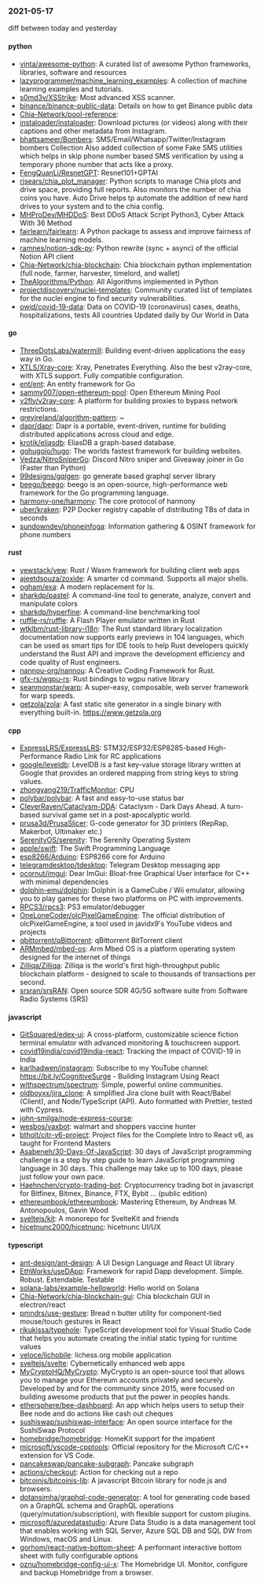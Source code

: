### 2021-05-17
diff between today and yesterday

#### python
* [vinta/awesome-python](https://github.com/vinta/awesome-python): A curated list of awesome Python frameworks, libraries, software and resources
* [lazyprogrammer/machine_learning_examples](https://github.com/lazyprogrammer/machine_learning_examples): A collection of machine learning examples and tutorials.
* [s0md3v/XSStrike](https://github.com/s0md3v/XSStrike): Most advanced XSS scanner.
* [binance/binance-public-data](https://github.com/binance/binance-public-data): Details on how to get Binance public data
* [Chia-Network/pool-reference](https://github.com/Chia-Network/pool-reference): 
* [instaloader/instaloader](https://github.com/instaloader/instaloader): Download pictures (or videos) along with their captions and other metadata from Instagram.
* [bhattsameer/Bombers](https://github.com/bhattsameer/Bombers): SMS/Email/Whatsapp/Twitter/Instagram bombers Collection   Also added collection of some Fake SMS utilities which helps in skip phone number based SMS verification by using a temporary phone number that acts like a proxy.
* [FengQuanLi/ResnetGPT](https://github.com/FengQuanLi/ResnetGPT): Resnet101+GPTAI
* [rjsears/chia_plot_manager](https://github.com/rjsears/chia_plot_manager): Python scripts to manage Chia plots and drive space, providing full reports. Also monitors the number of chia coins you have. Auto Drive helps tp automate the addition of new hard drives to your system and to the chia config.
* [MHProDev/MHDDoS](https://github.com/MHProDev/MHDDoS): Best DDoS Attack Script Python3, Cyber Attack With 36 Method
* [fairlearn/fairlearn](https://github.com/fairlearn/fairlearn): A Python package to assess and improve fairness of machine learning models.
* [ramnes/notion-sdk-py](https://github.com/ramnes/notion-sdk-py): Python rewrite (sync + async) of the official Notion API client
* [Chia-Network/chia-blockchain](https://github.com/Chia-Network/chia-blockchain): Chia blockchain python implementation (full node, farmer, harvester, timelord, and wallet)
* [TheAlgorithms/Python](https://github.com/TheAlgorithms/Python): All Algorithms implemented in Python
* [projectdiscovery/nuclei-templates](https://github.com/projectdiscovery/nuclei-templates): Community curated list of templates for the nuclei engine to find security vulnerabilities.
* [owid/covid-19-data](https://github.com/owid/covid-19-data): Data on COVID-19 (coronavirus) cases, deaths, hospitalizations, tests  All countries  Updated daily by Our World in Data

#### go
* [ThreeDotsLabs/watermill](https://github.com/ThreeDotsLabs/watermill): Building event-driven applications the easy way in Go.
* [XTLS/Xray-core](https://github.com/XTLS/Xray-core): Xray, Penetrates Everything. Also the best v2ray-core, with XTLS support. Fully compatible configuration.
* [ent/ent](https://github.com/ent/ent): An entity framework for Go
* [sammy007/open-ethereum-pool](https://github.com/sammy007/open-ethereum-pool): Open Ethereum Mining Pool
* [v2fly/v2ray-core](https://github.com/v2fly/v2ray-core): A platform for building proxies to bypass network restrictions.
* [greyireland/algorithm-pattern](https://github.com/greyireland/algorithm-pattern): ~
* [dapr/dapr](https://github.com/dapr/dapr): Dapr is a portable, event-driven, runtime for building distributed applications across cloud and edge.
* [krotik/eliasdb](https://github.com/krotik/eliasdb): EliasDB a graph-based database.
* [gohugoio/hugo](https://github.com/gohugoio/hugo): The worlds fastest framework for building websites.
* [Vedza/NitroSniperGo](https://github.com/Vedza/NitroSniperGo): Discord Nitro sniper and Giveaway joiner in Go (Faster than Python)
* [99designs/gqlgen](https://github.com/99designs/gqlgen): go generate based graphql server library
* [beego/beego](https://github.com/beego/beego): beego is an open-source, high-performance web framework for the Go programming language.
* [harmony-one/harmony](https://github.com/harmony-one/harmony): The core protocol of harmony
* [uber/kraken](https://github.com/uber/kraken): P2P Docker registry capable of distributing TBs of data in seconds
* [sundowndev/phoneinfoga](https://github.com/sundowndev/phoneinfoga): Information gathering & OSINT framework for phone numbers

#### rust
* [yewstack/yew](https://github.com/yewstack/yew): Rust / Wasm framework for building client web apps
* [ajeetdsouza/zoxide](https://github.com/ajeetdsouza/zoxide): A smarter cd command. Supports all major shells.
* [ogham/exa](https://github.com/ogham/exa): A modern replacement for ls.
* [sharkdp/pastel](https://github.com/sharkdp/pastel): A command-line tool to generate, analyze, convert and manipulate colors
* [sharkdp/hyperfine](https://github.com/sharkdp/hyperfine): A command-line benchmarking tool
* [ruffle-rs/ruffle](https://github.com/ruffle-rs/ruffle): A Flash Player emulator written in Rust
* [wtklbm/rust-library-i18n](https://github.com/wtklbm/rust-library-i18n): The Rust standard library localization documentation now supports early previews in 104 languages, which can be used as smart tips for IDE tools to help Rust developers quickly understand the Rust API and improve the development efficiency and code quality of Rust engineers.
* [nannou-org/nannou](https://github.com/nannou-org/nannou): A Creative Coding Framework for Rust.
* [gfx-rs/wgpu-rs](https://github.com/gfx-rs/wgpu-rs): Rust bindings to wgpu native library
* [seanmonstar/warp](https://github.com/seanmonstar/warp): A super-easy, composable, web server framework for warp speeds.
* [getzola/zola](https://github.com/getzola/zola): A fast static site generator in a single binary with everything built-in. https://www.getzola.org

#### cpp
* [ExpressLRS/ExpressLRS](https://github.com/ExpressLRS/ExpressLRS): STM32/ESP32/ESP8285-based High-Performance Radio Link for RC applications
* [google/leveldb](https://github.com/google/leveldb): LevelDB is a fast key-value storage library written at Google that provides an ordered mapping from string keys to string values.
* [zhongyang219/TrafficMonitor](https://github.com/zhongyang219/TrafficMonitor): CPU
* [polybar/polybar](https://github.com/polybar/polybar): A fast and easy-to-use status bar
* [CleverRaven/Cataclysm-DDA](https://github.com/CleverRaven/Cataclysm-DDA): Cataclysm - Dark Days Ahead. A turn-based survival game set in a post-apocalyptic world.
* [prusa3d/PrusaSlicer](https://github.com/prusa3d/PrusaSlicer): G-code generator for 3D printers (RepRap, Makerbot, Ultimaker etc.)
* [SerenityOS/serenity](https://github.com/SerenityOS/serenity): The Serenity Operating System 
* [apple/swift](https://github.com/apple/swift): The Swift Programming Language
* [esp8266/Arduino](https://github.com/esp8266/Arduino): ESP8266 core for Arduino
* [telegramdesktop/tdesktop](https://github.com/telegramdesktop/tdesktop): Telegram Desktop messaging app
* [ocornut/imgui](https://github.com/ocornut/imgui): Dear ImGui: Bloat-free Graphical User interface for C++ with minimal dependencies
* [dolphin-emu/dolphin](https://github.com/dolphin-emu/dolphin): Dolphin is a GameCube / Wii emulator, allowing you to play games for these two platforms on PC with improvements.
* [RPCS3/rpcs3](https://github.com/RPCS3/rpcs3): PS3 emulator/debugger
* [OneLoneCoder/olcPixelGameEngine](https://github.com/OneLoneCoder/olcPixelGameEngine): The official distribution of olcPixelGameEngine, a tool used in javidx9's YouTube videos and projects
* [qbittorrent/qBittorrent](https://github.com/qbittorrent/qBittorrent): qBittorrent BitTorrent client
* [ARMmbed/mbed-os](https://github.com/ARMmbed/mbed-os): Arm Mbed OS is a platform operating system designed for the internet of things
* [Zilliqa/Zilliqa](https://github.com/Zilliqa/Zilliqa): Zilliqa is the world's first high-throughput public blockchain platform - designed to scale to thousands of transactions per second.
* [srsran/srsRAN](https://github.com/srsran/srsRAN): Open source SDR 4G/5G software suite from Software Radio Systems (SRS)

#### javascript
* [GitSquared/edex-ui](https://github.com/GitSquared/edex-ui): A cross-platform, customizable science fiction terminal emulator with advanced monitoring & touchscreen support.
* [covid19india/covid19india-react](https://github.com/covid19india/covid19india-react): Tracking the impact of COVID-19 in India
* [karlhadwen/instagram](https://github.com/karlhadwen/instagram): Subscribe to my YouTube channel: https://bit.ly/CognitiveSurge - Building Instagram Using React
* [withspectrum/spectrum](https://github.com/withspectrum/spectrum): Simple, powerful online communities.
* [oldboyxx/jira_clone](https://github.com/oldboyxx/jira_clone): A simplified Jira clone built with React/Babel (Client), and Node/TypeScript (API). Auto formatted with Prettier, tested with Cypress.
* [john-smilga/node-express-course](https://github.com/john-smilga/node-express-course): 
* [wesbos/vaxbot](https://github.com/wesbos/vaxbot): walmart and shoppers vaccine hunter
* [btholt/citr-v6-project](https://github.com/btholt/citr-v6-project): Project files for the Complete Intro to React v6, as taught for Frontend Masters
* [Asabeneh/30-Days-Of-JavaScript](https://github.com/Asabeneh/30-Days-Of-JavaScript): 30 days of JavaScript programming challenge is a step by step guide to learn JavaScript programming language in 30 days. This challenge may take up to 100 days, please just follow your own pace.
* [Haehnchen/crypto-trading-bot](https://github.com/Haehnchen/crypto-trading-bot): Cryptocurrency trading bot in javascript for Bitfinex, Bitmex, Binance, FTX, Bybit ... (public edition)
* [ethereumbook/ethereumbook](https://github.com/ethereumbook/ethereumbook): Mastering Ethereum, by Andreas M. Antonopoulos, Gavin Wood
* [sveltejs/kit](https://github.com/sveltejs/kit): A monorepo for SvelteKit and friends
* [hicetnunc2000/hicetnunc](https://github.com/hicetnunc2000/hicetnunc): hicetnunc UI/UX

#### typescript
* [ant-design/ant-design](https://github.com/ant-design/ant-design):  A UI Design Language and React UI library
* [EthWorks/useDApp](https://github.com/EthWorks/useDApp): Framework for rapid Dapp development. Simple. Robust. Extendable. Testable
* [solana-labs/example-helloworld](https://github.com/solana-labs/example-helloworld): Hello world on Solana
* [Chia-Network/chia-blockchain-gui](https://github.com/Chia-Network/chia-blockchain-gui): Chia blockchain GUI in electron/react
* [pmndrs/use-gesture](https://github.com/pmndrs/use-gesture): Bread n butter utility for component-tied mouse/touch gestures in React
* [rikukissa/typehole](https://github.com/rikukissa/typehole): TypeScript development tool for Visual Studio Code that helps you automate creating the initial static typing for runtime values
* [veloce/lichobile](https://github.com/veloce/lichobile): lichess.org mobile application
* [sveltejs/svelte](https://github.com/sveltejs/svelte): Cybernetically enhanced web apps
* [MyCryptoHQ/MyCrypto](https://github.com/MyCryptoHQ/MyCrypto): MyCrypto is an open-source tool that allows you to manage your Ethereum accounts privately and securely. Developed by and for the community since 2015, were focused on building awesome products that put the power in peoples hands.
* [ethersphere/bee-dashboard](https://github.com/ethersphere/bee-dashboard): An app which helps users to setup their Bee node and do actions like cash out cheques
* [sushiswap/sushiswap-interface](https://github.com/sushiswap/sushiswap-interface):  An open source interface for the SushiSwap Protocol
* [homebridge/homebridge](https://github.com/homebridge/homebridge): HomeKit support for the impatient
* [microsoft/vscode-cpptools](https://github.com/microsoft/vscode-cpptools): Official repository for the Microsoft C/C++ extension for VS Code.
* [pancakeswap/pancake-subgraph](https://github.com/pancakeswap/pancake-subgraph):  Pancake subgraph
* [actions/checkout](https://github.com/actions/checkout): Action for checking out a repo
* [bitcoinjs/bitcoinjs-lib](https://github.com/bitcoinjs/bitcoinjs-lib): A javascript Bitcoin library for node.js and browsers.
* [dotansimha/graphql-code-generator](https://github.com/dotansimha/graphql-code-generator): A tool for generating code based on a GraphQL schema and GraphQL operations (query/mutation/subscription), with flexible support for custom plugins.
* [microsoft/azuredatastudio](https://github.com/microsoft/azuredatastudio): Azure Data Studio is a data management tool that enables working with SQL Server, Azure SQL DB and SQL DW from Windows, macOS and Linux.
* [gorhom/react-native-bottom-sheet](https://github.com/gorhom/react-native-bottom-sheet): A performant interactive bottom sheet with fully configurable options 
* [oznu/homebridge-config-ui-x](https://github.com/oznu/homebridge-config-ui-x): The Homebridge UI. Monitor, configure and backup Homebridge from a browser.
